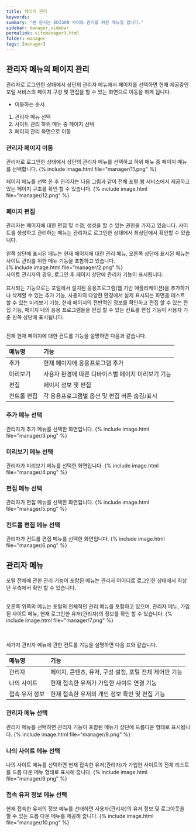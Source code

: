 ```yaml
---
title: 페이지 관리
keywords:
summary: "본 문서는 EDISON 사이트 관리를 위한 매뉴얼 입니다."
sidebar: manager_sidebar
permalink: sitemanager3.html
folder: manager
tags: [manager]
---
```


## 관리자 메뉴의 페이지 관리
관리자로 로그인한 상태에서 상단의 관리자 메뉴에서 페이지를 선택하면 현재 제공중인 포털 서비스의 페이지 구성 및 편집을 할 수 있는 화면으로 이동을 하게 됩니다.
- 이동하는 순서
1. 관리자 메뉴 선택
2. 사이트 관리 하위 메뉴 중 페이지 선택
3. 페이지 관리 화면으로 이동


### 관리자 페이지 이동
관리자로 로그인한 상태에서 상단의 관리자 메뉴를 선택하고 하위 메뉴 중 페이지 메뉴를 선택합니다.
{% include image.html file="manager/11.png" %}<br>


페이지 메뉴를 선택 한 후 관리자는 다음 그림과 같이 전체 포털 웹 서비스에서 제공하고 있는 페이지 구조를 확인 할 수 있습니다.
{% include image.html file="manager/12.png" %}<br>


### 페이지 편집
관리자는 페이지에 대한 편집 및 수정, 생성을 할 수 있는 권한을 가지고 있습니다.
사이트를 생성하고 관리하는 메뉴는 관리자로 로그인한 상태에서 최상단에서 확인할 수 있습니다.<br>
<br>
왼쪽 상단에 표시된 메뉴는 현재 페이지에 대한 관리 메뉴, 오른쪽 상단에 표시된 메뉴는 사이트 관리를 위한 메뉴 기능을 포함하고 있습니다.<br>
{% include image.html file="manager/2.png" %}<br>
사이트 관리자의 경우, 로그인 후 페이지 상단에 관리자 기능이 표시됩니다.<br>
<br>표시되는 기능으로는 포털에서 설치된 응용프로그램(웹 기반 애플리케이션)을 추가하거나 삭제할 수 있는 추가 기능, 사용자의 다양한 환경에서 실제 표시되는 화면을 테스트 할 수 있는 미리보기 기능, 현재 페이지의 전반적인 정보를 확인하고 편집 할 수 있는 편집 기능, 페이지 내의 응용 프로그램들을 편집 할 수 있는 컨트롤 편집 기능이 사용자 기준 왼쪽 상단에 표시됩니다.

<br>
전체 현재 페이지에 대한 컨트롤 기능을 설명하면 다음과 같습니다.

| 메뉴명           | 기능                                                   |
|:-----------------|:-------------------------------------------------------|
|추가              |  현재 페이지에 응용프로그램 추가                       |
|미리보기          |  사용자 환경에 따른 디바이스별 페이지 미리보기 기능    |
|편집              |  페이지 정보 및 편집                                   |
|컨트롤 편집       |  각 응용프로그램별 옵션 및 편집 버튼 숨김/표시         |

### 추가 메뉴 선택
관리자가 추가 메뉴를 선택한 화면입니다.
{% include image.html file="manager/3.png" %}<br>

### 미리보기 메뉴 선택
관리자가 미리보기 메뉴를 선택한 화면입니다.
{% include image.html file="manager/4.png" %}<br>

### 편집 메뉴 선택
관리자가 편집 메뉴를 선택한 화면입니다.
{% include image.html file="manager/5.png" %}<br>

### 컨트롤 편집 메뉴 선택
관리자가 컨트롤 편집 메뉴를 선택한 화면입니다.
{% include image.html file="manager/6.png" %}<br>


## 관리자 메뉴
포털 전체에 관한 관리 기능이 포함된 메뉴는 관리자 아이디로 로그인한 상태에서 최상단 우측에서 확인 할 수 있습니다.<br><br>

오른쪽 위쪽의 메뉴는 포털의 전체적인 관리 메뉴를 포함하고 있으며, 관리자 메뉴, 가입된 사이트 메뉴, 현재 로그인한 유저(관리자)의 정보를 확인 할 수 있습니다.
{% include image.html file="manager/7.png" %}<br>

<br><br>
세가지 관리자 메뉴에 관한 컨트롤 기능을 설명하면 다음 표와 같습니다.

| 메뉴명           | 기능                                                     |
|:-----------------|:---------------------------------------------------------|
|관리자            |  페이지, 콘텐츠, 유저, 구성 설정, 포털 전체 제어판 기능  |
|나의 사이트       |  현재 접속한 유저가 가입한 사이트 연결 기능              |
|접속 유저 정보    |  현재 접속한 유저의 개인 정보 확인 및 편집 기능          |

### 관리자 메뉴 선택
관리자 메뉴를 선택하면 관리자 기능이 포함된 메뉴가 상단에 드롭다운 형태로 표시됩니다.
{% include image.html file="manager/8.png" %}<br>

### 나의 사이트 메뉴 선택
나의 사이트 메뉴를 선택하면 현재 접속한 유저(관리자)가 가입한 사이트의 전체 리스트를 드롭 다운 메뉴 형태로 표시해 줍니다.
{% include image.html file="manager/9.png" %}<br>

### 접속 유저 정보 메뉴 선택
현재 접속한 유저의 정보 메뉴를 선태하면 사용자(관리자)의 유저 정보 및 로그아웃을 할 수 있는 드롭 다운 메뉴를 제공해 줍니다.
{% include image.html file="manager/10.png" %}<br>
